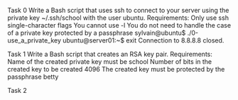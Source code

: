 Task 0
Write a Bash script that uses ssh to connect to your server using the private key ~/.ssh/school with the user ubuntu.
Requirements:
Only use ssh single-character flags
You cannot use -l
You do not need to handle the case of a private key protected by a passphrase
sylvain@ubuntu$ ./0-use_a_private_key
ubuntu@server01:~$ exit
Connection to 8.8.8.8 closed.

Task 1
Write a Bash script that creates an RSA key pair.
Requirements:
Name of the created private key must be school
Number of bits in the created key to be created 4096
The created key must be protected by the passphrase betty

Task 2
